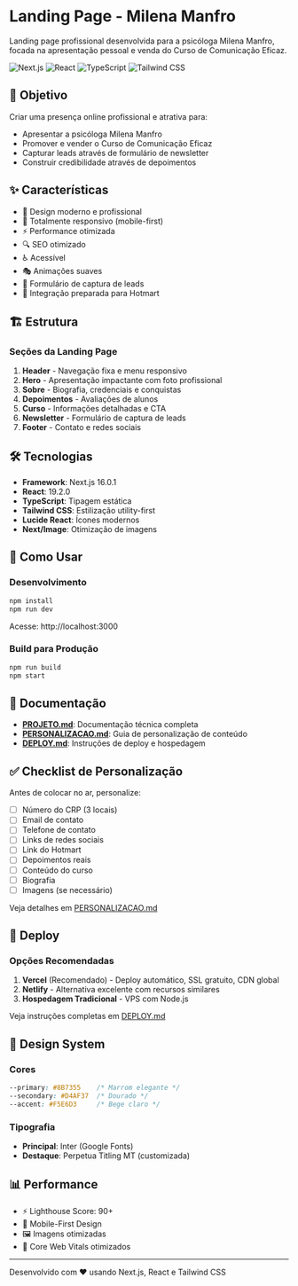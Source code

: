 # Landing Page - Milena Manfro

Landing page profissional desenvolvida para a psicóloga Milena Manfro, focada na apresentação pessoal e venda do Curso de Comunicação Eficaz.

![Next.js](https://img.shields.io/badge/Next.js-16.0.1-black)
![React](https://img.shields.io/badge/React-19.2.0-blue)
![TypeScript](https://img.shields.io/badge/TypeScript-5.x-blue)
![Tailwind CSS](https://img.shields.io/badge/Tailwind-4.0-38bdf8)

## 🎯 Objetivo

Criar uma presença online profissional e atrativa para:
- Apresentar a psicóloga Milena Manfro
- Promover e vender o Curso de Comunicação Eficaz
- Capturar leads através de formulário de newsletter
- Construir credibilidade através de depoimentos

## ✨ Características

- 🎨 Design moderno e profissional
- 📱 Totalmente responsivo (mobile-first)
- ⚡ Performance otimizada
- 🔍 SEO otimizado
- ♿ Acessível
- 🎭 Animações suaves
- 📧 Formulário de captura de leads
- 🛒 Integração preparada para Hotmart

## 🏗️ Estrutura

### Seções da Landing Page

1. **Header** - Navegação fixa e menu responsivo
2. **Hero** - Apresentação impactante com foto profissional
3. **Sobre** - Biografia, credenciais e conquistas
4. **Depoimentos** - Avaliações de alunos
5. **Curso** - Informações detalhadas e CTA
6. **Newsletter** - Formulário de captura de leads
7. **Footer** - Contato e redes sociais

## 🛠️ Tecnologias

- **Framework**: Next.js 16.0.1
- **React**: 19.2.0
- **TypeScript**: Tipagem estática
- **Tailwind CSS**: Estilização utility-first
- **Lucide React**: Ícones modernos
- **Next/Image**: Otimização de imagens

## 🚀 Como Usar

### Desenvolvimento

```bash
npm install
npm run dev
```

Acesse: http://localhost:3000

### Build para Produção

```bash
npm run build
npm start
```

## 📝 Documentação

- **[PROJETO.md](PROJETO.md)**: Documentação técnica completa
- **[PERSONALIZACAO.md](PERSONALIZACAO.md)**: Guia de personalização de conteúdo
- **[DEPLOY.md](DEPLOY.md)**: Instruções de deploy e hospedagem

## ✅ Checklist de Personalização

Antes de colocar no ar, personalize:

- [ ] Número do CRP (3 locais)
- [ ] Email de contato
- [ ] Telefone de contato
- [ ] Links de redes sociais
- [ ] Link do Hotmart
- [ ] Depoimentos reais
- [ ] Conteúdo do curso
- [ ] Biografia
- [ ] Imagens (se necessário)

Veja detalhes em [PERSONALIZACAO.md](PERSONALIZACAO.md)

## 🚀 Deploy

### Opções Recomendadas

1. **Vercel** (Recomendado) - Deploy automático, SSL gratuito, CDN global
2. **Netlify** - Alternativa excelente com recursos similares
3. **Hospedagem Tradicional** - VPS com Node.js

Veja instruções completas em [DEPLOY.md](DEPLOY.md)

## 🎨 Design System

### Cores

```css
--primary: #8B7355    /* Marrom elegante */
--secondary: #D4AF37  /* Dourado */
--accent: #F5E6D3     /* Bege claro */
```

### Tipografia

- **Principal**: Inter (Google Fonts)
- **Destaque**: Perpetua Titling MT (customizada)

## 📊 Performance

- ⚡ Lighthouse Score: 90+
- 📱 Mobile-First Design
- 🖼️ Imagens otimizadas
- 🎯 Core Web Vitals otimizados

---

Desenvolvido com ❤️ usando Next.js, React e Tailwind CSS
